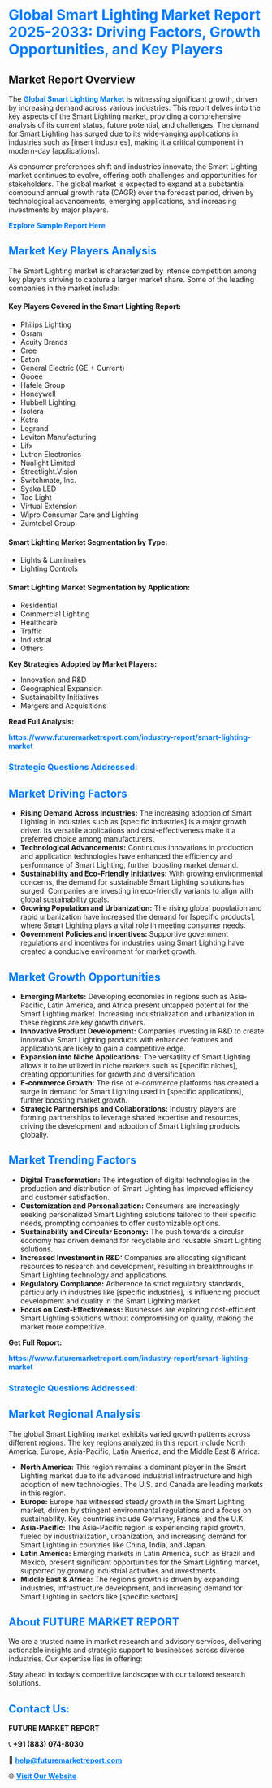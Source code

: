 <h1 style="color: #007BFF;">Global Smart Lighting Market Report 2025-2033: Driving Factors, Growth Opportunities, and Key Players</h1>

<section id="overview">
<h2>Market Report Overview</h2>
<p>The <a href="https://www.futuremarketreport.com/industry-report/smart-lighting-market" style="color: #007BFF; text-decoration: none;"><strong>Global Smart Lighting Market</strong></a> is witnessing significant growth, driven by increasing demand across various industries. This report delves into the key aspects of the Smart Lighting market, providing a comprehensive analysis of its current status, future potential, and challenges. The demand for Smart Lighting has surged due to its wide-ranging applications in industries such as [insert industries], making it a critical component in modern-day [applications].</p>
<p>As consumer preferences shift and industries innovate, the Smart Lighting market continues to evolve, offering both challenges and opportunities for stakeholders. The global market is expected to expand at a substantial compound annual growth rate (CAGR) over the forecast period, driven by technological advancements, emerging applications, and increasing investments by major players.</p>
</section>

<section id="overview">
<p><a href="https://www.futuremarketreport.com/request-sample/reportId=85677" style="color: #007BFF; text-decoration: none;"><strong>Explore Sample Report Here</strong></a></p>
</section>

<section id="key-players">
<h2 style="color: #007BFF;">Market Key Players Analysis</h2>
<p>The Smart Lighting market is characterized by intense competition among key players striving to capture a larger market share. Some of the leading companies in the market include:</p>
<h4>Key Players Covered in the Smart Lighting Report:</h4>
<ul><li>Philips Lighting</li><li>Osram</li><li>Acuity Brands</li><li>Cree</li><li>Eaton</li><li>General Electric (GE + Current)</li><li>Gooee</li><li>Hafele Group</li><li>Honeywell</li><li>Hubbell Lighting</li><li>Isotera</li><li>Ketra</li><li>Legrand</li><li>Leviton Manufacturing</li><li>Lifx</li><li>Lutron Electronics</li><li>Nualight Limited</li><li>Streetlight.Vision</li><li>Switchmate, Inc.</li><li>Syska LED</li><li>Tao Light</li><li>Virtual Extension</li><li>Wipro Consumer Care and Lighting</li><li>Zumtobel Group</li></ul>
<h4>Smart Lighting Market Segmentation by Type:</h4>
<ul><li>Lights &amp; Luminaires</li><li>Lighting Controls</li></ul>

<h4>Smart Lighting Market Segmentation by Application:</h4>
<ul><li>Residential</li><li>Commercial Lighting</li><li>Healthcare</li><li>Traffic</li><li>Industrial</li><li>Others</li></ul>
<p><strong>Key Strategies Adopted by Market Players:</strong></p>
<ul>
<li>Innovation and R&D</li>
<li>Geographical Expansion</li>
<li>Sustainability Initiatives</li>
<li>Mergers and Acquisitions</li>
</ul>
</section>

<section>
<p><strong>Read Full Analysis: </strong></p><a href="https://www.futuremarketreport.com/industry-report/smart-lighting-market" style="color: #007BFF; text-decoration: none;"><strong>https://www.futuremarketreport.com/industry-report/smart-lighting-market</strong></a>
<h3 style="color: #007BFF;">Strategic Questions Addressed:</h3>
</section>

<section id="driving-factors">
<h2 style="color: #007BFF;">Market Driving Factors</h2>
<ul>
<li><strong>Rising Demand Across Industries:</strong> The increasing adoption of Smart Lighting in industries such as [specific industries] is a major growth driver. Its versatile applications and cost-effectiveness make it a preferred choice among manufacturers.</li>
<li><strong>Technological Advancements:</strong> Continuous innovations in production and application technologies have enhanced the efficiency and performance of Smart Lighting, further boosting market demand.</li>
<li><strong>Sustainability and Eco-Friendly Initiatives:</strong> With growing environmental concerns, the demand for sustainable Smart Lighting solutions has surged. Companies are investing in eco-friendly variants to align with global sustainability goals.</li>
<li><strong>Growing Population and Urbanization:</strong> The rising global population and rapid urbanization have increased the demand for [specific products], where Smart Lighting plays a vital role in meeting consumer needs.</li>
<li><strong>Government Policies and Incentives:</strong> Supportive government regulations and incentives for industries using Smart Lighting have created a conducive environment for market growth.</li>
</ul>
</section>

<section id="growth-opportunities">
<h2 style="color: #007BFF;">Market Growth Opportunities</h2>
<ul>
<li><strong>Emerging Markets:</strong> Developing economies in regions such as Asia-Pacific, Latin America, and Africa present untapped potential for the Smart Lighting market. Increasing industrialization and urbanization in these regions are key growth drivers.</li>
<li><strong>Innovative Product Development:</strong> Companies investing in R&D to create innovative Smart Lighting products with enhanced features and applications are likely to gain a competitive edge.</li>
<li><strong>Expansion into Niche Applications:</strong> The versatility of Smart Lighting allows it to be utilized in niche markets such as [specific niches], creating opportunities for growth and diversification.</li>
<li><strong>E-commerce Growth:</strong> The rise of e-commerce platforms has created a surge in demand for Smart Lighting used in [specific applications], further boosting market growth.</li>
<li><strong>Strategic Partnerships and Collaborations:</strong> Industry players are forming partnerships to leverage shared expertise and resources, driving the development and adoption of Smart Lighting products globally.</li>
</ul>
</section>

<section id="trending-factors">
<h2 style="color: #007BFF;">Market Trending Factors</h2>
<ul>
<li><strong>Digital Transformation:</strong> The integration of digital technologies in the production and distribution of Smart Lighting has improved efficiency and customer satisfaction.</li>
<li><strong>Customization and Personalization:</strong> Consumers are increasingly seeking personalized Smart Lighting solutions tailored to their specific needs, prompting companies to offer customizable options.</li>
<li><strong>Sustainability and Circular Economy:</strong> The push towards a circular economy has driven demand for recyclable and reusable Smart Lighting solutions.</li>
<li><strong>Increased Investment in R&D:</strong> Companies are allocating significant resources to research and development, resulting in breakthroughs in Smart Lighting technology and applications.</li>
<li><strong>Regulatory Compliance:</strong> Adherence to strict regulatory standards, particularly in industries like [specific industries], is influencing product development and quality in the Smart Lighting market.</li>
<li><strong>Focus on Cost-Effectiveness:</strong> Businesses are exploring cost-efficient Smart Lighting solutions without compromising on quality, making the market more competitive.</li>
</ul>
</section>

<section>
<p><strong>Get Full Report: </strong></p><a href="https://www.futuremarketreport.com/industry-report/smart-lighting-market" style="color: #007BFF; text-decoration: none;"><strong>https://www.futuremarketreport.com/industry-report/smart-lighting-market</strong></a>
<h3 style="color: #007BFF;">Strategic Questions Addressed:</h3>
</section>


<section id="regional-analysis">
<h2 style="color: #007BFF;">Market Regional Analysis</h2>
<p>The global Smart Lighting market exhibits varied growth patterns across different regions. The key regions analyzed in this report include North America, Europe, Asia-Pacific, Latin America, and the Middle East & Africa:</p>
<ul>
<li><strong>North America:</strong> This region remains a dominant player in the Smart Lighting market due to its advanced industrial infrastructure and high adoption of new technologies. The U.S. and Canada are leading markets in this region.</li>
<li><strong>Europe:</strong> Europe has witnessed steady growth in the Smart Lighting market, driven by stringent environmental regulations and a focus on sustainability. Key countries include Germany, France, and the U.K.</li>
<li><strong>Asia-Pacific:</strong> The Asia-Pacific region is experiencing rapid growth, fueled by industrialization, urbanization, and increasing demand for Smart Lighting in countries like China, India, and Japan.</li>
<li><strong>Latin America:</strong> Emerging markets in Latin America, such as Brazil and Mexico, present significant opportunities for the Smart Lighting market, supported by growing industrial activities and investments.</li>
<li><strong>Middle East & Africa:</strong> The region’s growth is driven by expanding industries, infrastructure development, and increasing demand for Smart Lighting in sectors like [specific sectors].</li>
</ul>
</section>

<footer>
<h2 style="color: #007BFF;">About FUTURE MARKET REPORT</h2>
<p>We are a trusted name in market research and advisory services, delivering actionable insights and strategic support to businesses across diverse industries. Our expertise lies in offering:</p>

<p>Stay ahead in today’s competitive landscape with our tailored research solutions.</p>

<h2 style="color: #007BFF;">Contact Us:</h2>
<p><strong>FUTURE MARKET REPORT</strong></p>
<p>📞 <strong>+91 (883) 074-8030</strong></p>
<p>📧 <strong><a href="mailto:help@futuremarketreport.com" style="color: #007BFF;">help@futuremarketreport.com</a></strong></p>
<p>🌐 <strong><a href="https://www.futuremarketreport.com/" style="color: #007BFF;">Visit Our Website</a></strong></p>
</footer>